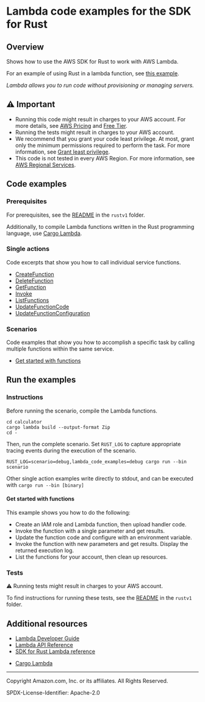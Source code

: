 # Lambda code examples for the SDK for Rust

## Overview

Shows how to use the AWS SDK for Rust to work with AWS Lambda.

<!--custom.overview.start-->
For an example of using Rust in a lambda function, see [this example](../../lambda).
<!--custom.overview.end-->

_Lambda allows you to run code without provisioning or managing servers._

## ⚠ Important

* Running this code might result in charges to your AWS account. For more details, see [AWS Pricing](https://aws.amazon.com/pricing/) and [Free Tier](https://aws.amazon.com/free/).
* Running the tests might result in charges to your AWS account.
* We recommend that you grant your code least privilege. At most, grant only the minimum permissions required to perform the task. For more information, see [Grant least privilege](https://docs.aws.amazon.com/IAM/latest/UserGuide/best-practices.html#grant-least-privilege).
* This code is not tested in every AWS Region. For more information, see [AWS Regional Services](https://aws.amazon.com/about-aws/global-infrastructure/regional-product-services).

<!--custom.important.start-->
<!--custom.important.end-->

## Code examples

### Prerequisites

For prerequisites, see the [README](../../README.md#Prerequisites) in the `rustv1` folder.


<!--custom.prerequisites.start-->

Additionally, to compile Lambda functions written in the Rust programming language, use [Cargo Lambda](https://www.cargo-lambda.info/).

<!--custom.prerequisites.end-->

### Single actions

Code excerpts that show you how to call individual service functions.

- [CreateFunction](src/actions.rs#L232)
- [DeleteFunction](src/actions.rs#L474)
- [GetFunction](src/actions.rs#L382)
- [Invoke](src/actions.rs#L407)
- [ListFunctions](src/actions.rs#L395)
- [UpdateFunctionCode](src/actions.rs#L200)
- [UpdateFunctionConfiguration](src/actions.rs#L449)

### Scenarios

Code examples that show you how to accomplish a specific task by calling multiple
functions within the same service.

- [Get started with functions](Cargo.toml)


<!--custom.examples.start-->
<!--custom.examples.end-->

## Run the examples

### Instructions


<!--custom.instructions.start-->

Before running the scenario, compile the Lambda functions.

```
cd calculator
cargo lambda build --output-format Zip
cd -
```

Then, run the complete scenario. Set `RUST_LOG` to capture appropriate tracing events during the execution of the scenario.

```
RUST_LOG=scenario=debug,lambda_code_examples=debug cargo run --bin scenario
```

Other single action examples write directly to stdout, and can be executed with `cargo run --bin [binary]`

<!--custom.instructions.end-->



#### Get started with functions

This example shows you how to do the following:

- Create an IAM role and Lambda function, then upload handler code.
- Invoke the function with a single parameter and get results.
- Update the function code and configure with an environment variable.
- Invoke the function with new parameters and get results. Display the returned execution log.
- List the functions for your account, then clean up resources.

<!--custom.scenario_prereqs.lambda_Scenario_GettingStartedFunctions.start-->
<!--custom.scenario_prereqs.lambda_Scenario_GettingStartedFunctions.end-->


<!--custom.scenarios.lambda_Scenario_GettingStartedFunctions.start-->
<!--custom.scenarios.lambda_Scenario_GettingStartedFunctions.end-->

### Tests

⚠ Running tests might result in charges to your AWS account.


To find instructions for running these tests, see the [README](../../README.md#Tests)
in the `rustv1` folder.



<!--custom.tests.start-->
<!--custom.tests.end-->

## Additional resources

- [Lambda Developer Guide](https://docs.aws.amazon.com/lambda/latest/dg/welcome.html)
- [Lambda API Reference](https://docs.aws.amazon.com/lambda/latest/dg/API_Reference.html)
- [SDK for Rust Lambda reference](https://docs.rs/aws-sdk-lambda/latest/aws_sdk_lambda/)

<!--custom.resources.start-->

- [Cargo Lambda](https://cargo-lambda.info)
<!--custom.resources.end-->

---

Copyright Amazon.com, Inc. or its affiliates. All Rights Reserved.

SPDX-License-Identifier: Apache-2.0